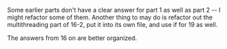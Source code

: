 Some earlier parts don't have a clear answer
for part 1 as well as part 2 -- I might refactor
some of them. Another thing to may do is refactor
out the multithreading part of 16-2, put it into its own
file, and use if for 19 as well.

The answers from 16 on are better organized.
